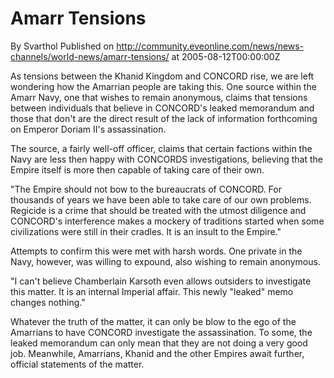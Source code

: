 # Amarr Tensions
By Svarthol
Published on http://community.eveonline.com/news/news-channels/world-news/amarr-tensions/ at 2005-08-12T00:00:00Z

As tensions between the Khanid Kingdom and CONCORD rise, we are left wondering how the Amarrian people are taking this. One source within the Amarr Navy, one that wishes to remain anonymous, claims that tensions between individuals that believe in CONCORD's leaked memorandum and those that don't are the direct result of the lack of information forthcoming on Emperor Doriam II's assassination.  
  
The source, a fairly well-off officer, claims that certain factions within the Navy are less then happy with CONCORDS investigations, believing that the Empire itself is more then capable of taking care of their own.   
  
"The Empire should not bow to the bureaucrats of CONCORD. For thousands of years we have been able to take care of our own problems. Regicide is a crime that should be treated with the utmost diligence and CONCORD's interference makes a mockery of traditions started when some civilizations were still in their cradles. It is an insult to the Empire."  
  
Attempts to confirm this were met with harsh words. One private in the Navy, however, was willing to expound, also wishing to remain anonymous.  
  
"I can't believe Chamberlain Karsoth even allows outsiders to investigate this matter. It is an internal Imperial affair. This newly "leaked" memo changes nothing."  
  
Whatever the truth of the matter, it can only be blow to the ego of the Amarrians to have CONCORD investigate the assassination. To some, the leaked memorandum can only mean that they are not doing a very good job. Meanwhile, Amarrians, Khanid and the other Empires await further, official statements of the matter.

